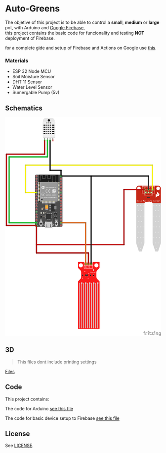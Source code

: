 # Auto-Greens

The objetive of this project is to be able to control a **small**, **medium** or **large** pot, with Arduino and [Google Firebase](https://firebase.google.com/),<br>
this project contains the basic code for funcionality and testing **NOT** deployment of Firebase.

for a complete gide and setup of Firebase and Actions on Google use [this](https://github.com/actions-on-google/smart-home-nodejs).



### Materials
*  ESP 32  Node MCU
*  Soil Moisture Sensor
*  DHT 11 Sensor
*  Water Level Sensor
*  Sumergable  Pump (5v)



## Schematics
![Wires](https://github.com/rchiarino/Auto-Greens/blob/master/img/autogreens_bb.png?raw=true)


## 3D
>This files dont include printing settings

[Files](https://www.thingiverse.com/thing:4670541)


## Code
This project contains:

The code for Arduino [see this file](https://github.com/rchiarino/rchiarino/Auto-Greens/blob/master/autogreen.ino)

The code for basic device setup to Firebase [see this file](https://github.com/rchiarino/rchiarino/Auto-Greens/blob/master/firebase/devices.json)

## License
See [LICENSE](LICENSE).
